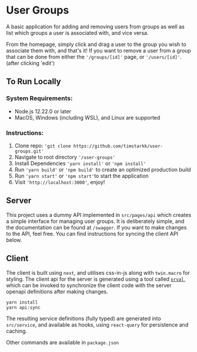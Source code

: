 
#  User Groups

A basic application for adding and removing users from groups as well as list which groups a user is associated with, and vice versa.

From the homepage, simply click and drag a user to the group you wish to associate them with, and that's it!
If you want to remove a user from a group that can be done from either the ```'/groups/[id]'``` page, or ```'/users/[id]'```. (after clicking 'edit')

## To Run Locally

### System Requirements: 

 - Node.js 12.22.0 or later
 - MacOS, Windows (including WSL), and Linux are supported

 
### Instructions:
 1. Clone repo: ```'git clone https://github.com/timstarkk/user-groups.git'```
 2.  Navigate to root directory ```'/user-groups'```
 3. Install Dependencies ```'yarn install'``` or ```'npm install'```
 4. Run ```'yarn build'``` or ```'npm build'``` to create an optimized production build
 5. Run ```'yarn start'``` or ```'npm start'```to start the application
 6. Visit ```'http://localhost:3000'```, enjoy!
	
  
##  Server

  

This project uses a dummy API implemented in `src/pages/api` which creates a simple
interface for managing user groups. It is deliberately simple, and the documentation
can be found at `/swagger`. If you want to make changes to the API, feel free. You
can find instructions for syncing the client API below.

  

##  Client

The client is built using `next`, and utilises css-in-js along with `twin.macro`
for styling. The client api for the server is generated using a tool called
[`orval`](https://orval.dev/), which can be invoked to synchronize the client code
with the server openapi definitions after making changes.

  

```
yarn install
yarn api:sync
```

The resulting service definitions (fully typed) are generated into `src/service`,
and available as hooks, using `react-query` for persistence and caching.

Other commands are available in `package.json`
